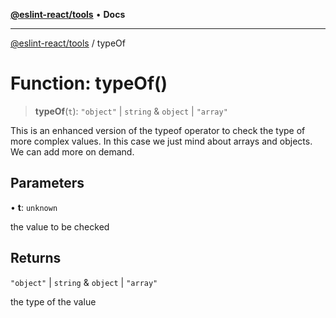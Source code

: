 [**@eslint-react/tools**](../README.md) • **Docs**

***

[@eslint-react/tools](../README.md) / typeOf

# Function: typeOf()

> **typeOf**(`t`): `"object"` \| `string` & `object` \| `"array"`

This is an enhanced version of the typeof operator to check the type of more complex values.
In this case we just mind about arrays and objects. We can add more on demand.

## Parameters

• **t**: `unknown`

the value to be checked

## Returns

`"object"` \| `string` & `object` \| `"array"`

the type of the value
